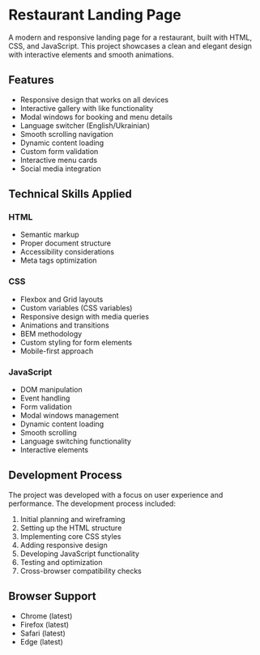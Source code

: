 # Restaurant Landing Page

A modern and responsive landing page for a restaurant, built with HTML, CSS, and JavaScript. This project showcases a clean and elegant design with interactive elements and smooth animations.

## Features

- Responsive design that works on all devices
- Interactive gallery with like functionality
- Modal windows for booking and menu details
- Language switcher (English/Ukrainian)
- Smooth scrolling navigation
- Dynamic content loading
- Custom form validation
- Interactive menu cards
- Social media integration

## Technical Skills Applied

### HTML
- Semantic markup
- Proper document structure
- Accessibility considerations
- Meta tags optimization

### CSS
- Flexbox and Grid layouts
- Custom variables (CSS variables)
- Responsive design with media queries
- Animations and transitions
- BEM methodology
- Custom styling for form elements
- Mobile-first approach

### JavaScript
- DOM manipulation
- Event handling
- Form validation
- Modal windows management
- Dynamic content loading
- Smooth scrolling
- Language switching functionality
- Interactive elements

## Development Process

The project was developed with a focus on user experience and performance. The development process included:

1. Initial planning and wireframing
2. Setting up the HTML structure
3. Implementing core CSS styles
4. Adding responsive design
5. Developing JavaScript functionality
6. Testing and optimization
7. Cross-browser compatibility checks

## Browser Support

- Chrome (latest)
- Firefox (latest)
- Safari (latest)
- Edge (latest) 